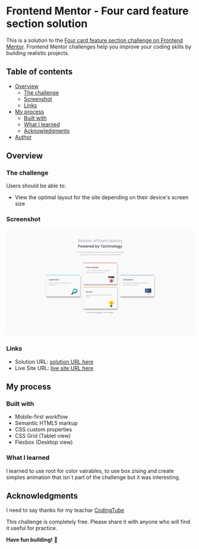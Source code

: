 # Frontend Mentor - Four card feature section solution

This is a solution to the [Four card feature section challenge on Frontend Mentor](https://www.frontendmentor.io/challenges/four-card-feature-section-weK1eFYK). Frontend Mentor challenges help you improve your coding skills by building realistic projects.

## Table of contents

- [Overview](#overview)
  - [The challenge](#the-challenge)
  - [Screenshot](#screenshot)
  - [Links](#links)
- [My process](#my-process)
  - [Built with](#built-with)
  - [What I learned](#what-i-learned)
  - [Acknowledgments](#acknowledgments)
- [Author](#author)

## Overview

### The challenge

Users should be able to:

- View the optimal layout for the site depending on their device's screen size

### Screenshot

![](./design/Screenshot.png)

### Links

- Solution URL: [solution URL here](https://github.com/LPabloA/Frontend_Mentor_Four_Card_Feature_Section_Master)
- Live Site URL: [live site URL here](https://lpabloa.github.io/Frontend_Mentor_Four_Card_Feature_Section_Master/)

## My process

### Built with

- Mobile-first workflow
- Semantic HTML5 markup
- CSS custom properties
- CSS Grid (Tablet view)
- Flexbox (Desktop view)

### What I learned

I learned to use root for color vairables, to use box zising and create simples animation that isn´t part of the challenge but it was interesting.

## Acknowledgments

I need to say thanks for my teachar [CodingTube](https://www.youtube.com/watch?v=MIQPdsaOyDQ)

This challenge is completely free. Please share it with anyone who will find it useful for practice.

**Have fun building!** 🚀
